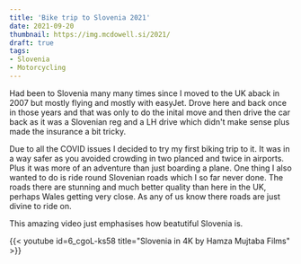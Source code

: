 ```yaml
---
title: 'Bike trip to Slovenia 2021'
date: 2021-09-20
thumbnail: https://img.mcdowell.si/2021/
draft: true
tags:
- Slovenia
- Motorcycling
---
```


Had been to Slovenia many many times since I moved to the UK aback in 2007 but mostly flying and mostly with easyJet. Drove here and back once in those years and that was only to do the inital move and then drive the car back as it was a Slovenian reg and a LH drive which didn't make sense plus made the insurance a bit tricky.

Due to all the COVID issues I decided to try my first biking trip to it. It was in a way safer as you avoided crowding in two planced and twice in airports. Plus it was more of an adventure than just boarding a plane. One thing I also wanted to do is ride round Slovenian roads which I so far never done. The roads there are stunning and much better quality than here in the UK, perhaps Wales getting very close. As any of us know there roads are just divine to ride on. 

This amazing video just emphasises how beatutiful Slovenia is.

{{< youtube id=6_cgoL-ks58 title="Slovenia in 4K by Hamza Mujtaba Films" >}}


